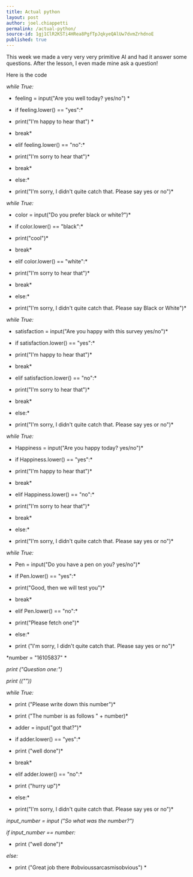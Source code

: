 ```yaml
---
title: Actual python
layout: post
author: joel.chiappetti
permalink: /actual-python/
source-id: 1gj1ClR2KSTi4HRea8PgfTpJqkyeQAlUw7dvmZrhdnoE
published: true
---
```

This week we made a very very very primitive AI and had it answer some questions. After the lesson, I even made mine ask a question! 

Here is the code

*while True:*

*  feeling = input("Are you well today? yes/no")    *

*  if feeling.lower() == "yes":*

*    print("I'm happy to hear that")      *

*    break*

*  elif feeling.lower() == "no":*

*   print("I'm sorry to hear that")*

*   break*

*  else:*

*    print("I'm sorry, I didn't quite catch that. Please say yes or no")*

*while True:*

*  color = input("Do you prefer black or white?")*

*  if color.lower() == "black":*

*    print("cool")*

*    break*

*  elif color.lower() == "white":*

*    print("I'm sorry to hear that")*

*    break*

*  else:*

*    print("I'm sorry, I didn't quite catch that. Please say Black or White")*

*while True:*

*  satisfaction = input("Are you happy with this survey yes/no")*

*  if satisfaction.lower() == "yes":*

*    print("I'm happy to hear that")*

*    break*

*  elif satisfaction.lower() == "no":*

*    print("I'm sorry to hear that")*

*    break*

*  else:*

*    print("I'm sorry, I didn't quite catch that. Please say yes or no")*

*while True:*

*  Happiness = input("Are you happy today? yes/no")*

*  if Happiness.lower() == "yes":*

*    print("I'm happy to hear that")*

*    break*

*  elif Happiness.lower() == "no":*

*    print("I'm sorry to hear that")*

*    break*

*  else:*

*    print("I'm sorry, I didn't quite catch that. Please say yes or no")*

*while True:*

*  Pen = input("Do you have a pen on you? yes/no")*

*  if Pen.lower() == "yes":*

*    print("Good, then we will test you")*

*    break*

*  elif Pen.lower() == "no":*

*    print("Please fetch one")*

*  else:*

*    print ("I'm sorry, I didn't quite catch that. Please say yes or no")*

*number = "16105837"    *

*print ("Question one:")*

*print ((""))*

*while True:*

*  print ("Please write down this number")*

*  print ("The number is as follows " + number)*

*  adder = input("got that?")*

*  if adder.lower() == "yes":*

*    print ("well done")*

*    break*

*  elif adder.lower() == "no":*

*    print ("hurry up")*

*  else:*

*    print("I'm sorry, I didn't quite catch that. Please say yes or no")*

*input_number = input ("So what was the number?")*

*if input_number == number:*

*  print ("well done")*

*else:*

*  print ("Great job there #obvioussarcasmisobvious")  *

